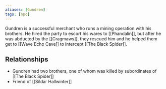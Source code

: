 ```yaml
---
aliases: [Gundren]
tags: [npc]
---
```

Gundren is a successful merchant who runs a mining operation with his brothers. He hired the party to escort his wares to [[Phandalin]], but after he was abducted by the [[Cragmaws]], they rescued him and he helped them get to [[Wave Echo Cave]] to intercept [[The Black Spider]].

## Relationships
- Gundren had two brothers, one of whom was killed by subordinates of [[The Black Spider]]
- Friend of [[Sildar Hallwinter]]